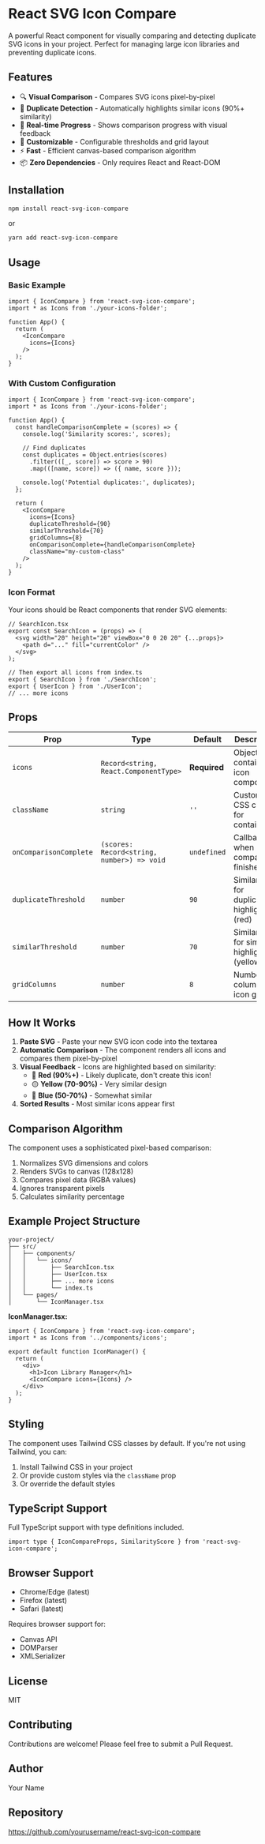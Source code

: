 # React SVG Icon Compare

A powerful React component for visually comparing and detecting duplicate SVG icons in your project. Perfect for managing large icon libraries and preventing duplicate icons.

## Features

- 🔍 **Visual Comparison** - Compares SVG icons pixel-by-pixel
- 🎯 **Duplicate Detection** - Automatically highlights similar icons (90%+ similarity)
- 🔄 **Real-time Progress** - Shows comparison progress with visual feedback
- 🎨 **Customizable** - Configurable thresholds and grid layout
- ⚡ **Fast** - Efficient canvas-based comparison algorithm
- 📦 **Zero Dependencies** - Only requires React and React-DOM

## Installation

```bash
npm install react-svg-icon-compare
```

or

```bash
yarn add react-svg-icon-compare
```

## Usage

### Basic Example

```tsx
import { IconCompare } from 'react-svg-icon-compare';
import * as Icons from './your-icons-folder';

function App() {
  return (
    <IconCompare 
      icons={Icons}
    />
  );
}
```

### With Custom Configuration

```tsx
import { IconCompare } from 'react-svg-icon-compare';
import * as Icons from './your-icons-folder';

function App() {
  const handleComparisonComplete = (scores) => {
    console.log('Similarity scores:', scores);
    
    // Find duplicates
    const duplicates = Object.entries(scores)
      .filter(([_, score]) => score > 90)
      .map(([name, score]) => ({ name, score }));
    
    console.log('Potential duplicates:', duplicates);
  };

  return (
    <IconCompare 
      icons={Icons}
      duplicateThreshold={90}
      similarThreshold={70}
      gridColumns={8}
      onComparisonComplete={handleComparisonComplete}
      className="my-custom-class"
    />
  );
}
```

### Icon Format

Your icons should be React components that render SVG elements:

```tsx
// SearchIcon.tsx
export const SearchIcon = (props) => (
  <svg width="20" height="20" viewBox="0 0 20 20" {...props}>
    <path d="..." fill="currentColor" />
  </svg>
);

// Then export all icons from index.ts
export { SearchIcon } from './SearchIcon';
export { UserIcon } from './UserIcon';
// ... more icons
```

## Props

| Prop | Type | Default | Description |
|------|------|---------|-------------|
| `icons` | `Record<string, React.ComponentType>` | **Required** | Object containing icon components |
| `className` | `string` | `''` | Custom CSS class for container |
| `onComparisonComplete` | `(scores: Record<string, number>) => void` | `undefined` | Callback when comparison finishes |
| `duplicateThreshold` | `number` | `90` | Similarity % for duplicate highlighting (red) |
| `similarThreshold` | `number` | `70` | Similarity % for similar highlighting (yellow) |
| `gridColumns` | `number` | `8` | Number of columns in icon grid |

## How It Works

1. **Paste SVG** - Paste your new SVG icon code into the textarea
2. **Automatic Comparison** - The component renders all icons and compares them pixel-by-pixel
3. **Visual Feedback** - Icons are highlighted based on similarity:
   - 🔴 **Red (90%+)** - Likely duplicate, don't create this icon!
   - 🟡 **Yellow (70-90%)** - Very similar design
   - 🔵 **Blue (50-70%)** - Somewhat similar
4. **Sorted Results** - Most similar icons appear first

## Comparison Algorithm

The component uses a sophisticated pixel-based comparison:

1. Normalizes SVG dimensions and colors
2. Renders SVGs to canvas (128x128)
3. Compares pixel data (RGBA values)
4. Ignores transparent pixels
5. Calculates similarity percentage

## Example Project Structure

```
your-project/
├── src/
│   ├── components/
│   │   └── icons/
│   │       ├── SearchIcon.tsx
│   │       ├── UserIcon.tsx
│   │       ├── ... more icons
│   │       └── index.ts
│   └── pages/
│       └── IconManager.tsx
```

**IconManager.tsx:**
```tsx
import { IconCompare } from 'react-svg-icon-compare';
import * as Icons from '../components/icons';

export default function IconManager() {
  return (
    <div>
      <h1>Icon Library Manager</h1>
      <IconCompare icons={Icons} />
    </div>
  );
}
```

## Styling

The component uses Tailwind CSS classes by default. If you're not using Tailwind, you can:

1. Install Tailwind CSS in your project
2. Or provide custom styles via the `className` prop
3. Or override the default styles

## TypeScript Support

Full TypeScript support with type definitions included.

```tsx
import type { IconCompareProps, SimilarityScore } from 'react-svg-icon-compare';
```

## Browser Support

- Chrome/Edge (latest)
- Firefox (latest)
- Safari (latest)

Requires browser support for:
- Canvas API
- DOMParser
- XMLSerializer

## License

MIT

## Contributing

Contributions are welcome! Please feel free to submit a Pull Request.

## Author

Your Name

## Repository

https://github.com/yourusername/react-svg-icon-compare
